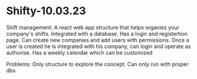 # Shifty-10.03.23
Shift management:
A react web app structure that helps organiez your company's shifts.
Integrated with a database, Has a login and registertion page.
Can create new companies and add users with permissions.
Once a user is created he is integrated with his company, can login and operate as authorise.
Has a weekly calendar which can be customized

Problems: 
Only structure to explore the concept.
Can only run with proper dbs
